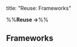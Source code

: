 <frontmatter>
title: "Reuse: Frameworks"
</frontmatter>

<link rel="stylesheet" href="{{baseUrl}}/css/textbook.css">

<div class="website-content">

%%**Reuse →**%%

## Frameworks

<div id="main">

<include src="what/embed.md" boilerplate  />
<include src="frameworksVsLibraries/embed.md" boilerplate  />

</div>

</div>
